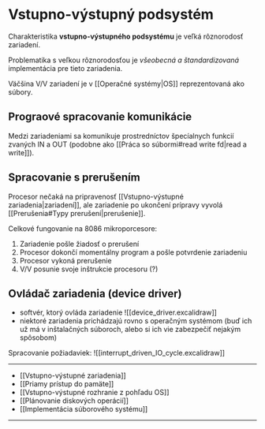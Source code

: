 # Vstupno-výstupný podsystém

Charakteristika **vstupno-výstupného podsystému** je veľká rôznorodosť zariadení.

Problematika s veľkou rôznorodosťou je *všeobecná a štandardizovaná* implementácia pre tieto zariadenia.

Väčšina V/V zariadení je v [[Operačné systémy|OS]] reprezentovaná ako súbory.

## Prograové spracovanie komunikácie
Medzi zariadeniami sa komunikuje prostredníctov špecíalnych funkcií zvaných IN a OUT (podobne ako [[Práca so súbormi#read write fd|read a write]]).

## Spracovanie s prerušením
Procesor nečaká na pripravenosť [[Vstupno-výstupné zariadenia|zariadení]], ale zariadenie po ukončení prípravy vyvolá [[Prerušenia#Typy prerušení|prerušenie]].

Celkové fungovanie na 8086 mikroporcesore:
1. Zariadenie pošle žiadosť o prerušení
2. Procesor dokončí momentálny program a pošle potvrdenie zariadeniu
3. Procesor vykoná prerušenie
4. V/V posunie svoje inštrukcie procesoru (?)

## Ovládač zariadenia (device driver)
- softvér, ktorý ovláda zariadenie
![[device_driver.excalidraw]]
- niektoré zariadenia prichádzajú rovno s operačným systémom (buď ich už má v inštalačných súboroch, alebo si ich vie zabezpečiť nejakým spôsobom)

Spracovanie požiadaviek:
![[interrupt_driven_IO_cycle.excalidraw]]



---
- [[Vstupno-výstupné zariadenia]]
- [[Priamy prístup do pamäte]]
- [[Vstupno-výstupné rozhranie z pohľadu OS]]
- [[Plánovanie diskových operácií]]
- [[Implementácia súborového systému]]
---